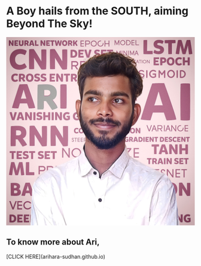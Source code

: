 <h1>A Boy hails from the SOUTH, aiming Beyond The Sky!</h1>
<img id='ari' src="https://github.com/arihara-sudhan/arihara-sudhan/blob/870ba2b497d021cb2f60166a594c1c810a917401/imgs/1681278092420.jpg" alt="ARI">
<h2>To know more about Ari,</h2> [CLICK HERE](arihara-sudhan.github.io)
